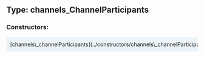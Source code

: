 ## Type: channels\_ChannelParticipants  

### Constructors:

<style>
.container {
    width: auto;
    overflow-x: auto;
    white-space: nowrap;
    background: #ecf3f8;
    padding: 10px;
}
</style>
<div class="container">
[channels\_channelParticipants](../constructors/channels\_channelParticipants.md)  

</div>